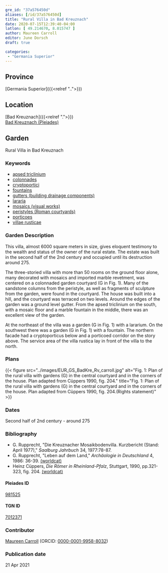 ```yaml
---
gre_id: "37a576450d"
aliases: [/id/37a576450d]
title: "Rural Villa in Bad Kreuznach"
date: 2020-07-15T12:39:40-04:00
latlon: [ 49.214670, 8.015747 ]
author: Maureen Carroll
editor: June Dorsch
draft: true

categories:
 - "Germania Superior"
---
```


## Province

[Germania Superior]({{<relref "..">}})  

<!--### Province Description-->

<!-- DESCRIPTION -->


## Location

[Bad Kreuznach]({{<relref ".">}}) \
[Bad Kreuznach (Pleiades)](https://pleiades.stoa.org/places/981525)

<!--### Location Description-->

<!-- LEAVE THIS BLANK FOR NOW -->

<!--## Sublocation-->

<!--
[AREA WITHIN LOCATION, LIKE “PALATINE HILL”](GEOREFERENCE LINK)
A sublocation is any area larger than an individual garden, but located within a location. I would always try to include a link to a controlled vocabulary here if possible. This ID may well be different from the Garden ID, e.g., Pompeii versus a Garden in one of the houses which has its own Pleiades ID.
-->

<!--### Sublocation Description-->

<!-- DESCRIPTION -->

## Garden

Rural Villa in Bad Kreuznach

### Keywords

- [apsed triclinium](#)
- [colonnades](http://vocab.getty.edu/page/aat/300002613)
- [cryptoportici](http://vocab.getty.edu/page/aat/300004295)
- [fountains](http://vocab.getty.edu/page/aat/300006179)
- [gutters (building drainage components)](http://vocab.getty.edu/page/aat/300052565)
- [lararia](http://vocab.getty.edu/page/aat/300400600)
- [mosaics (visual works)](http://vocab.getty.edu/page/aat/300015342)
- [peristyles (Roman courtyards)](http://vocab.getty.edu/page/aat/300080971)
- [porticoes](http://vocab.getty.edu/page/aat/300004145)
- [villae rusticae](http://vocab.getty.edu/page/aat/300005518)

### Garden Description

This villa, almost 6000 square meters in size, gives eloquent testimony to the wealth and status of the owner of the rural estate. The estate was built in the second half of the 2nd century and occupied until its destruction around 275.

The three-storied villa with more than 50 rooms on the ground floor alone, many decorated with mosaics and imported marble revetment, was centered on a colonnaded garden courtyard (G in Fig. 1). Many of the sandstone columns from the peristyle, as well as fragments of sculpture from the garden, were found in the courtyard. The house was built into a hill, and the courtyard was terraced on two levels. Around the edges of the garden was a ground level gutter. From the apsed triclinium on the south, with a mosaic floor and a marble fountain in the middle, there was an excellent view of the garden.

At the northeast of the villa was a garden (G in Fig. 1) with a lararium. On the southwest there was a garden (G in Fig. 1) with a fountain. The northern facade had a cryptoporticus below and a porticoed corridor on the story above. The service area of the villa rustica lay in front of the villa to the north.

<!--### Maps-->

<!--
{{< figure src="../images/image_name.ext" alt="alt_text" title="CAPTION" >}}
-->

### Plans

{{< figure src="../images/EUR_GS_BadKre_Rv_carroll.jpg" alt="Fig. 1: Plan of the rural villa with gardens (G) in the central courtyard and in the corners of the house. Plan adapted from Cüppers 1990, fig. 204." title="Fig. 1: Plan of the rural villa with gardens (G) in the central courtyard and in the corners of the house. Plan adapted from Cüppers 1990, fig. 204.(Rights statement)" >}}

<!--### Images-->

<!--
{{< figure src="../images/image_name.ext" alt="alt_text" title="CAPTION" >}}
-->

### Dates

Second half of 2nd century - around 275

### Bibliography

* G. Rupprecht, "Die Kreuznacher Mosaikbodenvilla. Kurzbericht (Stand: April 1977)," *Saalburg Jahrbuch* 34, 1977:78-87.
* G. Rupprecht, "Leben auf dem Land," *Archäologie in Deutschland* 4, 1986: 36-39. [(worldcat)](http://www.worldcat.org/oclc/7788112662)
* Heinz Cüppers, *Die Römer in Rheinland-Pfalz*, Stuttgart, 1990, pp.321-323, fig. 204. [(worldcat)](http://www.worldcat.org/oclc/1040869002)

<!--#### Periodo ID-->

<!-- [PERIODO_ID](https://pleiades.stoa.org/places/PLEIADES_ID) -->

#### Pleiades ID

[981525](https://pleiades.stoa.org/places/981525)

#### TGN ID

[7012371](http://vocab.getty.edu/page/tgn/7012371)

### Contributor

[Maureen Carroll](https://www.sheffield.ac.uk/archaeology/our-people/academic-staff/maureen-carroll) (ORCID: [0000-0001-9958-8032](https://orcid.org/0000-0001-9958-8032))

### Publication date


21 Apr 2021


<!--### Related articles-->

<!-- Links to other related articles. Leave blank for now -->